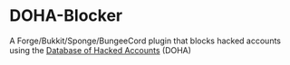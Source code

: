 # DOHA-Blocker
A Forge/Bukkit/Sponge/BungeeCord plugin that blocks hacked accounts using the [Database of Hacked Accounts](https://github.com/IamBlueSlime/DOHA) (DOHA)